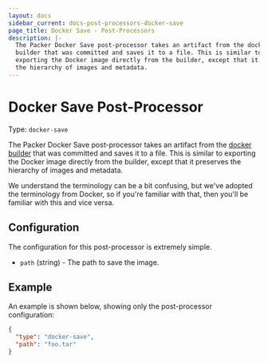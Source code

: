 ```yaml
---
layout: docs
sidebar_current: docs-post-processors-docker-save
page_title: Docker Save - Post-Processors
description: |-
  The Packer Docker Save post-processor takes an artifact from the docker
  builder that was committed and saves it to a file. This is similar to
  exporting the Docker image directly from the builder, except that it preserves
  the hierarchy of images and metadata.
---
```


# Docker Save Post-Processor

Type: `docker-save`

The Packer Docker Save post-processor takes an artifact from the [docker
builder](/docs/builders/docker.html) that was committed and saves it to a file.
This is similar to exporting the Docker image directly from the builder, except
that it preserves the hierarchy of images and metadata.

We understand the terminology can be a bit confusing, but we've adopted the
terminology from Docker, so if you're familiar with that, then you'll be
familiar with this and vice versa.

## Configuration

The configuration for this post-processor is extremely simple.

- `path` (string) - The path to save the image.

## Example

An example is shown below, showing only the post-processor configuration:

```json
{
  "type": "docker-save",
  "path": "foo.tar"
}
```
